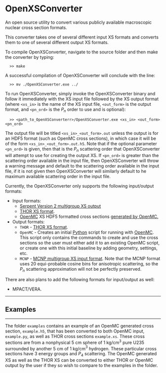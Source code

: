 # OpenXSConverter
An open source utility to convert various publicly available macroscopic nuclear cross section formats.

This converter takes one of several different input XS formats and converts them to one of several different output XS formats.

To compile OpenXSConverter, navigate to the source folder and then make the converter by typing:
```
  >> make
```
A successful compilation of OpenXSConverter will conclude with the line:
```
  >> mv ./OpenXSConverter.exe ../
```

To run OpenXSConverter, simply invoke the OpenXSConverter binary and follow it immediately with the XS input file followed by the XS output format (where `<xs_in>` is the name of the XS input file, `<out_form>` is the output format, and `<pn_ord>` is the $P_n$ order to use and is optional):
```
  >> <path_to_OpenXSConverterr>/OpenXSConverter.exe <xs_in> <out_form> <pn_ord>
```
The output file will be titled `<xs_in>_<out_form>.out` unless the output is for an HDF5 format (such as OpenMC cross sections), in which case it will be of the form `<xs_in>_<out_form>.out.h5`.
Note that if the optional parameter `<pn_ord>` is given, then that is the $P_n$ scattering order that OpenXSConverter will attempt to use for creating the output XS.
If `<pn_ord>` is greater than the scattering order available in the input file, then OpenXSConverter will throw a warning message and default to the scattering order available in the input file, if it is not given then OpenXSConverter will similarly default to he maximum available scattering order in the input file.

Currently, the OpenXSConverter only supports the following input/output formats:
* Input formats:
  * [Serpent Version 2 multigroup XS output](https://serpent.vtt.fi/mediawiki/index.php/Description_of_output_files)
  * [THOR XS format](https://github.com/NCSU-NCSG/THOR/raw/v1.0.0/docs/usermanual/CurrentVersion/usermanual.pdf).
  * [OpenMC](https://docs.openmc.org/en/stable/) XS HDF5 formatted cross sections [generated by OpenMC.](https://nbviewer.org/github/openmc-dev/openmc-notebooks/blob/main/mgxs-part-i.ipynb)
* Output formats:
  * `THOR` - [THOR XS format](https://github.com/NCSU-NCSG/THOR/raw/v1.0.0/docs/usermanual/CurrentVersion/usermanual.pdf).
  * `OpenMC` - Creates an initial [Python](https://www.python.org/) script for running with [OpenMC](https://docs.openmc.org/en/stable/). This script only contains the commands to create and use the cross sections so the user must either add it to an existing OpenMC script, or create one with this initial baseline by adding geometry, settings, etc.
  * `MCNP` - [MCNP multigroup XS input format](https://mcnp.lanl.gov/pdf_files/la-12704.pdf). Note that the MCNP format uses 20 equi-probable cosine bins for anisotropic scattering, so the $P_n$ scattering approximation will not be perfectly preserved.

There are also plans to add the following formats for input/output as well:
* MPACT/VERA.

---
## Examples
---

The folder `examples` contains an example of an OpenMC generated cross section, `example.h5`, that has been converted to both OpenMC input, `example.py`, as well as THOR cross sections `example.xs`.
These cross sections are from a nonphysical 5 cm sphere of 1 kg/cm$^3$ pure U235 surrounded by another 5 cm of 1 kg/cm$^3$ hydrogen.
These particular cross sections have 3 energy groups and $P_4$ scattering.
The OpenMC generated XS as well as the THOR XS can be converted to either THOR or OpenMC output by the user if they so wish to compare to the examples in the folder.